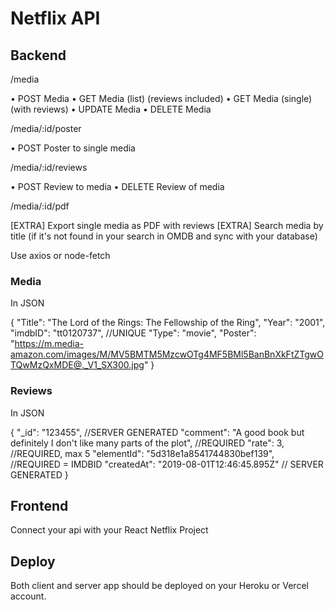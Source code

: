 # Netflix API

## Backend 

/media

• POST Media
• GET Media (list) (reviews included)
• GET Media (single) (with reviews)
• UPDATE Media
• DELETE Media


/media/:id/poster

• POST Poster to single media


/media/:id/reviews
 
• POST Review to media
• DELETE Review of media


/media/:id/pdf

[EXTRA] Export single media as PDF with reviews
[EXTRA] Search media by title (if it's not found in your search in OMDB and sync with your database)

Use axios or node-fetch

### Media
In JSON

   {
    "Title": "The Lord of the Rings: The Fellowship of the Ring",
    "Year": "2001",
    "imdbID": "tt0120737",  //UNIQUE
    "Type": "movie",
    "Poster": "https://m.media-amazon.com/images/M/MV5BMTM5MzcwOTg4MF5BMl5BanBnXkFtZTgwOTQwMzQxMDE@._V1_SX300.jpg"
   }
   
   
### Reviews
In JSON

   {
    "_id": "123455", //SERVER GENERATED
    "comment": "A good book but definitely I don't like many parts of the plot", //REQUIRED
    "rate": 3, //REQUIRED, max 5
    "elementId": "5d318e1a8541744830bef139", //REQUIRED = IMDBID
    "createdAt": "2019-08-01T12:46:45.895Z" // SERVER GENERATED
   }
    
    
    
## Frontend
Connect your api with your React Netflix Project

## Deploy
Both client and server app should be deployed on your Heroku or Vercel account.
